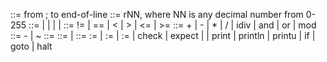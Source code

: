<comment> ::= from ; to end-of-line
<reg>     ::= rNN, where NN is any decimal number from 0-255
<k>       ::= <decimal-literal> | <string-literal> | <boolean-literal> | <null> | <emptylist>
<relop>   ::= != | == | < | > | <= | >=
<binop>   ::= + | - | * | / | idiv | and | or | mod
<unop>    ::= - | ~ 
<lvalue>  ::= <reg> 
<rvalue>  ::= <reg> | <k>
<instr>   ::= <reg> := <rvalue>
           |  <reg> := <reg> <binop> <reg>
           | <reg> := <oneregop> <reg>
           | check <string-literal> <reg>
           | expect <string-literal> <reg>
           | <unop> <reg>
           | print <reg>
           | println <reg>
           | printu <reg>
           | if <reg>
           | goto <string-literal>
           | halt

